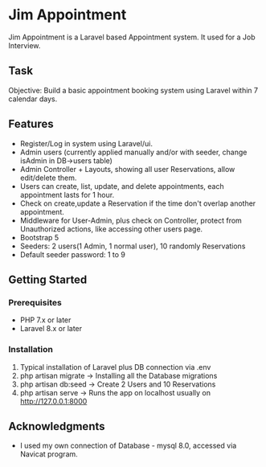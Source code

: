 # Jim Appointment

Jim Appointment is a Laravel based Appointment system. It used for a Job Interview.


## Task
Objective: Build a basic appointment booking system using Laravel within 7 calendar days.


## Features
- Register/Log in system using Laravel/ui.
- Admin users (currently applied manually and/or with seeder, change isAdmin in DB->users table)
- Admin Controller + Layouts, showing all user Reservations, allow edit/delete them.
- Users can create, list, update, and delete appointments, each appointment lasts for 1 hour.
- Check on create,update a Reservation if the time don't overlap another appointment.
- Middleware for User-Admin, plus check on Controller, protect from Unauthorized actions, like accessing other users page.
- Bootstrap 5
- Seeders: 2 users(1 Admin, 1 normal user), 10 randomly Reservations
- Default seeder password: 1 to 9

## Getting Started

### Prerequisites
- PHP 7.x or later
- Laravel 8.x or later

### Installation

1. Typical installation of Laravel plus DB connection via .env
2. php artisan migrate -> Installing all the Database migrations
3. php artisan db:seed -> Create 2 Users and 10 Reservations
4. php artisan serve -> Runs the app on localhost usually on http://127.0.0.1:8000

## Acknowledgments

- I used my own connection of Database - mysql 8.0, accessed via Navicat program.
